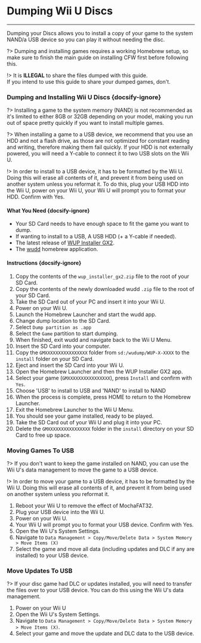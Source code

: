 # Dumping Wii U Discs
---
Dumping your Discs allows you to install a copy of your game to the system NAND/a USB device so you can play it without needing the disc.

?> Dumping and installing games requires a working Homebrew setup, so make sure to finish the main guide on installing CFW first before following this.

!> It is **ILLEGAL** to share the files dumped with this guide.  
If you intend to use this guide to share your dumped games, don't.

### Dumping and Installing Wii U Discs {docsify-ignore}

?> Installing a game to the system memory (NAND) is not recommended as it's limited to either 8GB or 32GB depending on your model, making you run out of space pretty quickly if you want to install multiple games.

?> When installing a game to a USB device, we recommend that you use an HDD and not a flash drive, as those are not optimized for constant reading and writing, therefore making them fail quickly. If your HDD is not externally powered, you will need a Y-cable to connect it to two USB slots on the Wii U.

!> In order to install to a USB device, it has to be formatted by the Wii U. Doing this will erase all contents of it, and prevent it from being used on another system unless you reformat it. To do this, plug your USB HDD into the Wii U, power on your Wii U, your Wii U will prompt you to format your HDD. Confirm with Yes.

#### What You Need {docsify-ignore}

- Your SD Card needs to have enough space to fit the game you want to dump.
- If wanting to install to a USB, A USB HDD (+ a Y-cable if needed).
- The latest release of [WUP Installer GX2](https://wiiubru.com/appstore/zips/wup_installer_gx2.zip).
- The [wudd](https://github.com/wiiu-env/wudd/releases) homebrew application.

#### Instructions {docsify-ignore}

1. Copy the contents of the `wup_installer_gx2.zip` file to the root of your SD Card.
1. Copy the contents of the newly downloaded wudd `.zip` file to the root of your SD Card.
1. Take the SD Card out of your PC and insert it into your Wii U.
1. Power on your Wii U.
1. Launch the Homebrew Launcher and start the wudd app.
1. Change dump location to the SD Card.
1. Select `Dump partition as .app`
1. Select the `Game` partition to start dumping.
1. When finished, exit wudd and navigate back to the Wii U Menu.
1. Insert the SD Card into your computer.
1. Copy the `GMXXXXXXXXXXXXXXXX` folder from `sd:/wudump/WUP-X-XXXX` to the `install` folder on your SD Card.
1. Eject and insert the SD Card into your Wii U.
1. Open the Homebrew Launcher and then the WUP Installer GX2 app.
1. Select your game (`GMXXXXXXXXXXXXXXXX`), press `Install` and confirm with `Yes`.
1. Choose 'USB' to install to USB and 'NAND' to install to NAND
1. When the process is complete, press HOME to return to the Homebrew Launcher.
1. Exit the Homebrew Launcher to the Wii U Menu.
1. You should see your game installed, ready to be played.
1. Take the SD Card out of your Wii U and plug it into your PC.
1. Delete the `GMXXXXXXXXXXXXXXXX` folder in the `install` directory on your SD Card to free up space.

### Moving Games To USB

?> If you don't want to keep the game installed on NAND, you can use the Wii U's data management to move the game to a USB device.

!> In order to move your game to a USB device, it has to be formatted by the Wii U. Doing this will erase all contents of it, and prevent it from being used on another system unless you reformat it.

1. Reboot your Wii U to remove the effect of MochaFAT32.
1. Plug your USB device into the Wii U.
1. Power on your Wii U.
1. Your Wii U will prompt you to format your USB device. Confirm with Yes.
1. Open the Wii U's System Settings.
1. Navigate to `Data Management > Copy/Move/Delete Data > System Memory > Move Items (X)`
1. Select the game and move all data (including updates and DLC if any are installed) to your USB device.

### Move Updates To USB

?> If your disc game had DLC or updates installed, you will need to transfer the files over to your USB device. You can do this using the Wii U's data management.

1. Power on your Wii U
1. Open the Wii U's System Settings.
1. Navigate to `Data Management > Copy/Move/Delete Data > System Memory > Move Items (X)`.
1. Select your game and move the update and DLC data to the USB device.
